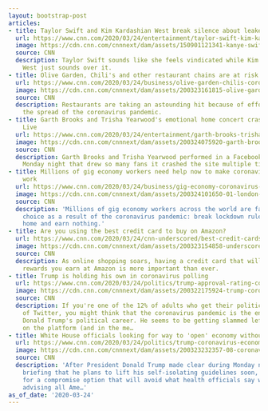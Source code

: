 ```yaml
---
layout: bootstrap-post
articles:
- title: Taylor Swift and Kim Kardashian West break silence about leaked video
  url: https://www.cnn.com/2020/03/24/entertainment/taylor-swift-kim-kardashian-video/index.html
  image: https://cdn.cnn.com/cnnnext/dam/assets/150901121341-kanye-swift-kim-super-tease.jpg
  source: CNN
  description: Taylor Swift sounds like she feels vindicated while Kim Kardashian
    West just sounds over it.
- title: Olive Garden, Chili's and other restaurant chains are at risk
  url: https://www.cnn.com/2020/03/24/business/olive-garden-chilis-coronavirus/index.html
  image: https://cdn.cnn.com/cnnnext/dam/assets/200323161815-olive-garden-to-go-bag-0305-restricted-super-tease.jpg
  source: CNN
  description: Restaurants are taking an astounding hit because of efforts to contain
    the spread of the coronavirus pandemic.
- title: Garth Brooks and Trisha Yearwood's emotional home concert crashes Facebook
    Live
  url: https://www.cnn.com/2020/03/24/entertainment/garth-brooks-trisha-yearwood-concert-trnd/index.html
  image: https://cdn.cnn.com/cnnnext/dam/assets/200324075920-garth-brooks-tricia-yearwood-facebook-live-concert-coronavirus-mxp-vpx-00002001-super-tease.jpg
  source: CNN
  description: Garth Brooks and Trisha Yearwood performed in a Facebook Live concert
    Monday night that drew so many fans it crashed the site multiple times.
- title: Millions of gig economy workers need help now to make coronavirus lockdowns
    work
  url: https://www.cnn.com/2020/03/24/business/gig-economy-coronavirus-lockdown/index.html
  image: https://cdn.cnn.com/cnnnext/dam/assets/200324101650-01-london-commuters-0323-super-tease.jpg
  source: CNN
  description: 'Millions of gig economy workers across the world are facing an impossible
    choice as a result of the coronavirus pandemic: break lockdown rules, or stay
    home and earn nothing.'
- title: Are you using the best credit card to buy on Amazon?
  url: https://www.cnn.com/2020/03/24/cnn-underscored/best-credit-cards-amazon-purchases/index.html
  image: https://cdn.cnn.com/cnnnext/dam/assets/200323154858-underscored-amazon-box-super-tease.jpg
  source: CNN
  description: As online shopping soars, having a credit card that will maximize the
    rewards you earn at Amazon is more important than ever.
- title: Trump is holding his own in coronavirus polling
  url: https://www.cnn.com/2020/03/24/politics/trump-approval-rating-coronavirus/index.html
  image: https://cdn.cnn.com/cnnnext/dam/assets/200322175924-trump-coronavirus-task-force-march-22-super-tease.jpg
  source: CNN
  description: If you're one of the 12% of adults who get their political news off
    of Twitter, you might think that the coronavirus pandemic is the end of President
    Donald Trump's political career. He seems to be getting slammed left and right
    on the platform (and in the me…
- title: White House officials looking for way to 'open' economy without health catastrophe
  url: https://www.cnn.com/2020/03/24/politics/trump-coronavirus-economy-open-health/index.html
  image: https://cdn.cnn.com/cnnnext/dam/assets/200323232357-08-coronavirus-presser-0323-trump-super-tease.jpg
  source: CNN
  description: 'After President Donald Trump made clear during Monday night''s press
    briefing that he plans to lift his self-isolating guidelines soon, aides are scrambling
    for a compromise option that will avoid what health officials say would be a disaster:
    advising all Ame…'
as_of_date: '2020-03-24'
---
```


